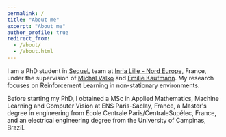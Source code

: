 ```yaml
---
permalink: /
title: "About me"
excerpt: "About me"
author_profile: true
redirect_from: 
  - /about/
  - /about.html
---
```


I am a PhD student in [SequeL](https://team.inria.fr/sequel/) team at [Inria Lille - Nord Europe](https://www.inria.fr/), France, under the supervision of [Michal Valko](http://researchers.lille.inria.fr/~valko/hp/) and [Emilie Kaufmann](http://chercheurs.lille.inria.fr/ekaufman/). My research focuses on Reinforcement Learning in non-stationary environments.  

Before starting my PhD, I obtained a MSc in Applied Mathematics, Machine Learning and Computer Vision at ENS Paris-Saclay, France, a Master's degree in engineering from École Centrale Paris/CentraleSupélec, France, and an electrical engineering degree from the University of Campinas, Brazil.